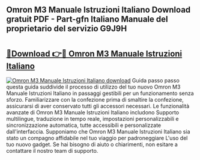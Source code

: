 ## Omron M3 Manuale Istruzioni Italiano Download gratuit PDF - Part-gfn Italiano Manuale del proprietario del servizio G9J9H

# <h2><a href="http://dfeazbc.blite.top/?on=Omron+M3+Manuale+Istruzioni+Italiano">🔗Download 👉🔴 Omron M3 Manuale Istruzioni Italiano</a></h2>

[![Omron M3 Manuale Istruzioni Italiano download](https://i.imgur.com/lujVjoI.png)](http://dfeazbc.blite.top/?on=Omron+M3+Manuale+Istruzioni+Italiano)
Guida passo passo questa guida suddivide il processo di utilizzo del tuo nuovo Omron M3 Manuale Istruzioni Italiano in passaggi gestibili per un funzionamento senza sforzo. Familiarizzare con la confezione prima di smaltire la confezione, assicurarsi di aver conservato tutti gli accessori necessari. Le funzionalità avanzate di Omron M3 Manuale Istruzioni Italiano includono Supporto multilingue, traduzione in tempo reale, impostazioni personalizzabili e sincronizzazione automatica, tutte accessibili e personalizzate dall'interfaccia. Supponiamo che Omron M3 Manuale Istruzioni Italiano sia stato un compagno affidabile nel tuo viaggio per padroneggiare L'uso del tuo nuovo gadget. Se hai bisogno di aiuto o chiarimenti, non esitare a contattare il nostro team di supporto.
